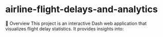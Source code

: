 # airline-flight-delays-and-analytics
📖 Overview 
This project is an interactive Dash web application that visualizes flight delay statistics. It provides insights into:
